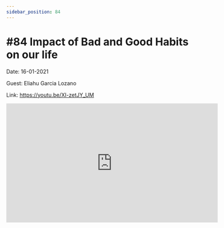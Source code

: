 ```yaml
---
sidebar_position: 84
---
```


# #84 Impact of Bad and Good Habits on our life

Date: 16-01-2021

Guest: Eliahu Garcia Lozano

Link: https://youtu.be/XI-zetJY_UM

<iframe width="560" height="315" src="https://www.youtube.com/embed/XI-zetJY_UM" title="YouTube video player" frameborder="0" allow="accelerometer; autoplay; clipboard-write; encrypted-media; gyroscope; picture-in-picture; web-share" allowfullscreen></iframe>